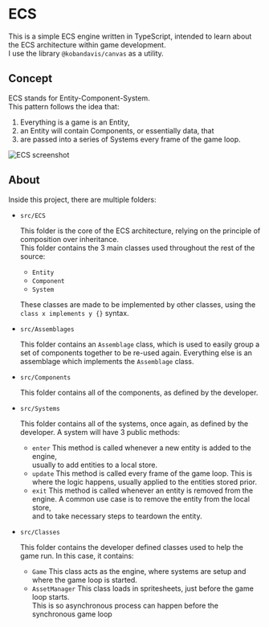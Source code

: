 # ECS

This is a simple ECS engine written in TypeScript, intended to learn about the ECS architecture within game development.  
I use the library `@kobandavis/canvas` as a utility.

## Concept

ECS stands for Entity-Component-System.  
This pattern follows the idea that:

1. Everything is a game is an Entity,
2. an Entity will contain Components, or essentially data, that
3. are passed into a series of Systems every frame of the game loop.

![ECS screenshot](https://miro.medium.com/max/960/1*yoLxDyQoFzC0je_oHkcppw.png)

## About

Inside this project, there are multiple folders:

-   `src/ECS`

    This folder is the core of the ECS architecture, relying on the principle of composition over inheritance.  
    This folder contains the 3 main classes used throughout the rest of the source:

    -   `Entity`
    -   `Component`
    -   `System`

    These classes are made to be implemented by other classes, using the `class x implements y {}` syntax.

-   `src/Assemblages`

    This folder contains an `Assemblage` class, which is used to easily group a set of components together to be re-used again.
    Everything else is an assemblage which implements the `Assemblage` class.

-   `src/Components`

    This folder contains all of the components, as defined by the developer.

-   `src/Systems`

    This folder contains all of the systems, once again, as defined by the developer.
    A system will have 3 public methods:

    -   `enter`
        This method is called whenever a new entity is added to the engine,  
        usually to add entities to a local store.
    -   `update`
        This method is called every frame of the game loop. This is where the logic happens,
        usually applied to the entities stored prior.
    -   `exit`
        This method is called whenever an entity is removed from the engine.
        A common use case is to remove the entity from the local store,  
        and to take necessary steps to teardown the entity.

-   `src/Classes`

    This folder contains the developer defined classes used to help the game run.
    In this case, it contains:

    -   `Game`
        This class acts as the engine, where systems are setup and where the game loop is started.
    -   `AssetManager`
        This class loads in spritesheets, just before the game loop starts.  
        This is so asynchronous process can happen before the synchronous game loop
